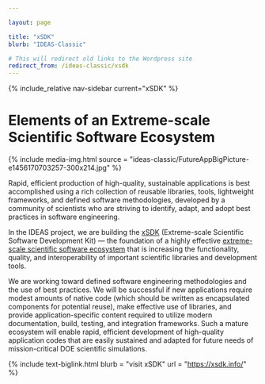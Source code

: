 ```yaml
---

layout: page

title: "xSDK"
blurb: "IDEAS-Classic"

# This will redirect old links to the Wordpress site
redirect_from: /ideas-classic/xsdk
---
```


<!-- Sidebar Nav -->
<!-- ---------------------------------------------------------------------- -->

{% include_relative nav-sidebar current="xSDK" %}

<!-- Content -->
<!-- ---------------------------------------------------------------------- -->

# Elements of an Extreme-scale Scientific Software Ecosystem

{% include media-img.html source = "ideas-classic/FutureAppBigPicture-e1456170703257-300x214.jpg" %}

Rapid, efficient production of high-quality, sustainable applications is best accomplished using a rich collection of reusable libraries, tools, lightweight frameworks, and defined software methodologies, developed by a community of scientists who are striving to identify, adapt, and adopt best practices in software engineering.

In the IDEAS project, we are building the [xSDK](http://xsdk.info/) (Extreme-scale Scientific Software Development Kit) — the foundation of a highly effective [extreme-scale scientific software ecosystem](http://xsdk.info/ecosystem-elements/) that is increasing the functionality, quality, and interoperability of important scientific libraries and development tools.

We are working toward defined software engineering methodologies and the use of best practices. We will be successful if new applications require modest amounts of native code (which should be written as encapsulated components for potential reuse), make effective use of libraries, and provide application-specific content required to utilize modern documentation, build, testing, and integration frameworks. Such a mature ecosystem will enable rapid, efficient development of high-quality application codes that are easily sustained and adapted for future needs of mission-critical DOE scientific simulations.

<!-- Link to External Site -->
<!-- ---------------------------------------------------------------------- -->

{% 	include text-biglink.html 
		blurb = "visit xSDK"
		url = "https://xsdk.info/"
%}
